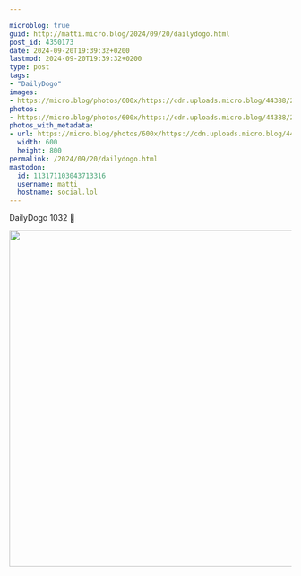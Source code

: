 ```yaml
---

microblog: true
guid: http://matti.micro.blog/2024/09/20/dailydogo.html
post_id: 4350173
date: 2024-09-20T19:39:32+0200
lastmod: 2024-09-20T19:39:32+0200
type: post
tags:
- "DailyDogo"
images:
- https://micro.blog/photos/600x/https://cdn.uploads.micro.blog/44388/2024/69d9d3284a2441ba92780d6108fb784a.jpg
photos:
- https://micro.blog/photos/600x/https://cdn.uploads.micro.blog/44388/2024/69d9d3284a2441ba92780d6108fb784a.jpg
photos_with_metadata:
- url: https://micro.blog/photos/600x/https://cdn.uploads.micro.blog/44388/2024/69d9d3284a2441ba92780d6108fb784a.jpg
  width: 600
  height: 800
permalink: /2024/09/20/dailydogo.html
mastodon:
  id: 113171103043713316
  username: matti
  hostname: social.lol
---
```

DailyDogo 1032 🐶

<img src="/media/uploads/2024/69d9d3284a2441ba92780d6108fb784a.jpg" width="600" alt="" />

